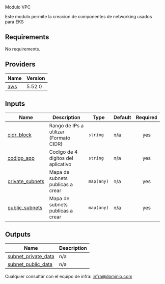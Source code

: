 Modulo VPC

Este modulo permite la creacion de componentes de networking usados para EKS

## Requirements

No requirements.

## Providers

| Name | Version |
|------|---------|
| <a name="provider_aws"></a> [aws](#provider\_aws) | 5.52.0 |

## Inputs

| Name | Description | Type | Default | Required |
|------|-------------|------|---------|:--------:|
| <a name="input_cidr_block"></a> [cidr\_block](#input\_cidr\_block) | Rango de IPs a utilizar (Formato CIDR) | `string` | n/a | yes |
| <a name="input_codigo_app"></a> [codigo\_app](#input\_codigo\_app) | Codigo de 4 digitos del aplicativo | `string` | n/a | yes |
| <a name="input_private_subnets"></a> [private\_subnets](#input\_private\_subnets) | Mapa de subnets publicas a crear | `map(any)` | n/a | yes |
| <a name="input_public_subnets"></a> [public\_subnets](#input\_public\_subnets) | Mapa de subnets publicas a crear | `map(any)` | n/a | yes |

## Outputs

| Name | Description |
|------|-------------|
| <a name="output_subnet_private_data"></a> [subnet\_private\_data](#output\_subnet\_private\_data) | n/a |
| <a name="output_subnet_public_data"></a> [subnet\_public\_data](#output\_subnet\_public\_data) | n/a |

Cualquier consultar con el equipo de infra: infra@dominio.com
